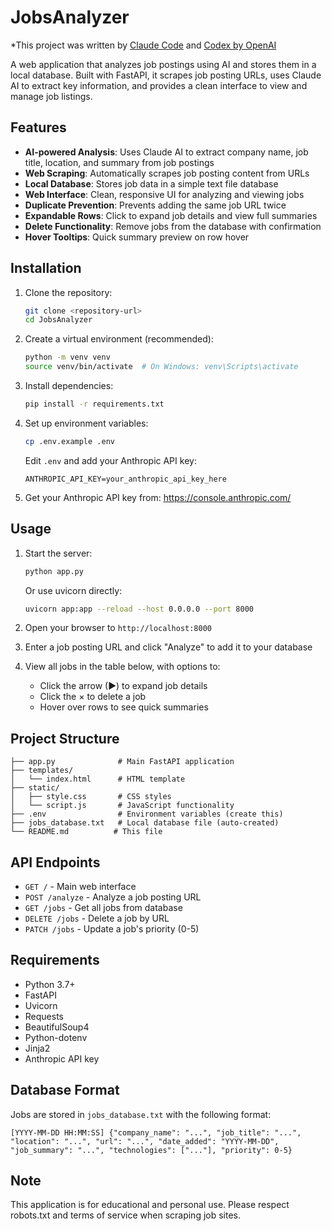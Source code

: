 # JobsAnalyzer

*This project was written by [Claude Code](https://claude.ai/code) and [Codex by OpenAI](https://openai.com/codex/)

A web application that analyzes job postings using AI and stores them in a local database. Built with FastAPI, it scrapes job posting URLs, uses Claude AI to extract key information, and provides a clean interface to view and manage job listings.

## Features

- **AI-powered Analysis**: Uses Claude AI to extract company name, job title, location, and summary from job postings
- **Web Scraping**: Automatically scrapes job posting content from URLs
- **Local Database**: Stores job data in a simple text file database
- **Web Interface**: Clean, responsive UI for analyzing and viewing jobs
- **Duplicate Prevention**: Prevents adding the same job URL twice
- **Expandable Rows**: Click to expand job details and view full summaries
- **Delete Functionality**: Remove jobs from the database with confirmation
- **Hover Tooltips**: Quick summary preview on row hover

## Installation

1. Clone the repository:
   ```bash
   git clone <repository-url>
   cd JobsAnalyzer
   ```

2. Create a virtual environment (recommended):
   ```bash
   python -m venv venv
   source venv/bin/activate  # On Windows: venv\Scripts\activate
   ```

3. Install dependencies:
   ```bash
   pip install -r requirements.txt
   ```

4. Set up environment variables:
   ```bash
   cp .env.example .env
   ```
   Edit `.env` and add your Anthropic API key:
   ```
   ANTHROPIC_API_KEY=your_anthropic_api_key_here
   ```

5. Get your Anthropic API key from: https://console.anthropic.com/

## Usage

1. Start the server:
   ```bash
   python app.py
   ```
   Or use uvicorn directly:
   ```bash
   uvicorn app:app --reload --host 0.0.0.0 --port 8000
   ```

2. Open your browser to `http://localhost:8000`

3. Enter a job posting URL and click "Analyze" to add it to your database

4. View all jobs in the table below, with options to:
   - Click the arrow (▶) to expand job details
   - Click the × to delete a job
   - Hover over rows to see quick summaries

## Project Structure

```
├── app.py              # Main FastAPI application
├── templates/
│   └── index.html      # HTML template
├── static/
│   ├── style.css       # CSS styles
│   └── script.js       # JavaScript functionality
├── .env                # Environment variables (create this)
├── jobs_database.txt   # Local database file (auto-created)
└── README.md          # This file
```

## API Endpoints

- `GET /` - Main web interface
- `POST /analyze` - Analyze a job posting URL
- `GET /jobs` - Get all jobs from database
- `DELETE /jobs` - Delete a job by URL
- `PATCH /jobs` - Update a job's priority (0-5)

## Requirements

- Python 3.7+
- FastAPI
- Uvicorn
- Requests
- BeautifulSoup4
- Python-dotenv
- Jinja2
- Anthropic API key

## Database Format

Jobs are stored in `jobs_database.txt` with the following format:
```
[YYYY-MM-DD HH:MM:SS] {"company_name": "...", "job_title": "...", "location": "...", "url": "...", "date_added": "YYYY-MM-DD", "job_summary": "...", "technologies": ["..."], "priority": 0-5}
```

## Note

This application is for educational and personal use. Please respect robots.txt and terms of service when scraping job sites.
